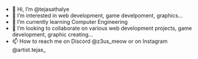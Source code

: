 - 👋 Hi, I’m @tejasathalye
- 👀 I’m interested in web development, game develpoment, graphics...
- 🌱 I’m currently learning Computer Engineering
- 💞️ I’m looking to collaborate on various web development projects, game development, graphic creating...
- 📫 How to reach me on Discord @z3us_meow or on Instagram @artist.tejas_

